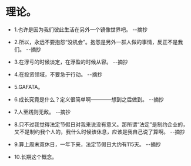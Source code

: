 # 理论。

- 1.也许是因为我们彼此生活在另外一个镜像世界吧。 --摘抄

- 2.所以，永远不要抱怨“没机会”。抱怨是另外一群人做的事情，反正不是我们。 --摘抄

- 3.在浮亏的时候淡定，在浮盈的时候从容。 --摘抄

- 4.在投资领域，不要急于行动。 --摘抄

- 5.GAFATA。

- 6.成长究竟是什么？定义很简单啊————想到之后做到。 --摘抄

- 7.人至践则无敌。 --摘抄

- 8.只不过我觉得法定节假日对我来说没有意义。那所谓“法定”是制约企业的，又不是制约我个人的，我什么时候该休息，应该是我自己说了算啊。 --摘抄

- 9.算上周末双休日，一年下来，法定节假日大约有115天。 --摘抄

- 10.长期这个概念。
